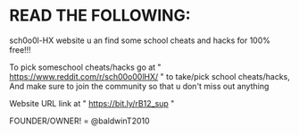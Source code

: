 # READ THE FOLLOWING:

sch0o0l-HX website u an find some school cheats and hacks for 100% free!!!



To pick someschool cheats/hacks go at   " https://www.reddit.com/r/sch00o00lHX/ " to take/pick school cheats/hacks, And
make sure to join the community so that u don't miss out anything

Website URL link at   " https://bit.ly/rB12_sup "

FOUNDER/OWNER! =   @baldwinT2010
